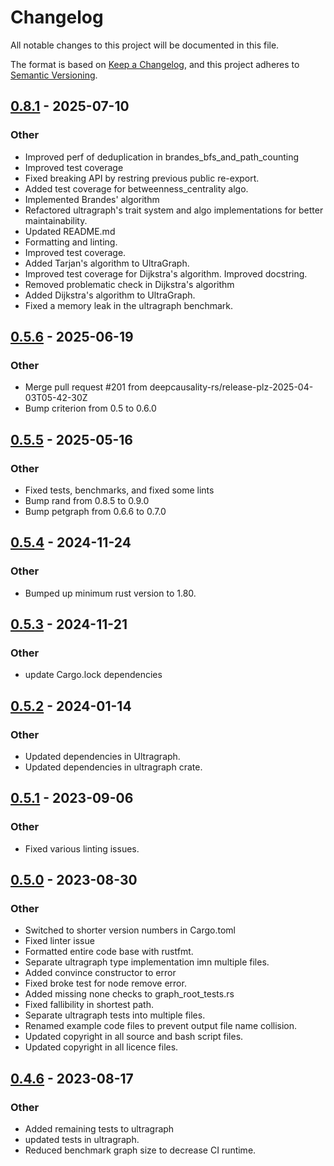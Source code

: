 # Changelog

All notable changes to this project will be documented in this file.

The format is based on [Keep a Changelog](https://keepachangelog.com/en/1.0.0/),
and this project adheres to [Semantic Versioning](https://semver.org/spec/v2.0.0.html).

## [0.8.1](https://github.com/marvin-hansen/deep_causality/compare/ultragraph-v0.8.0...ultragraph-v0.8.1) - 2025-07-10

### Other

- Improved perf of deduplication in brandes_bfs_and_path_counting
- Improved test coverage
- Fixed breaking API by restring previous public re-export.
- Added test coverage for betweenness_centrality algo.
- Implemented Brandes' algorithm
- Refactored ultragraph's trait system and algo implementations for better maintainability.
- Updated README.md
- Formatting and linting.
- Improved test coverage.
- Added Tarjan's algorithm to UltraGraph.
- Improved test coverage for Dijkstra's algorithm. Improved docstring.
- Removed problematic check in Dijkstra's algorithm
- Added Dijkstra's algorithm to UltraGraph.
- Fixed a memory leak in the ultragraph benchmark.

## [0.5.6](https://github.com/marvin-hansen/deep_causality/compare/ultragraph-v0.5.5...ultragraph-v0.5.6) - 2025-06-19

### Other

- Merge pull request #201 from deepcausality-rs/release-plz-2025-04-03T05-42-30Z
- Bump criterion from 0.5 to 0.6.0

## [0.5.5](https://github.com/deepcausality-rs/deep_causality/compare/ultragraph-v0.5.4...ultragraph-v0.5.5) - 2025-05-16

### Other

- Fixed tests, benchmarks, and fixed some lints
- Bump rand from 0.8.5 to 0.9.0
- Bump petgraph from 0.6.6 to 0.7.0

## [0.5.4](https://github.com/deepcausality-rs/deep_causality/compare/ultragraph-v0.5.3...ultragraph-v0.5.4) - 2024-11-24

### Other

- Bumped up minimum rust version to 1.80.

## [0.5.3](https://github.com/deepcausality-rs/deep_causality/compare/ultragraph-v0.5.2...ultragraph-v0.5.3) - 2024-11-21

### Other

- update Cargo.lock dependencies

## [0.5.2](https://github.com/deepcausality-rs/deep_causality/compare/ultragraph-v0.5.1...ultragraph-v0.5.2) - 2024-01-14

### Other
- Updated dependencies in Ultragraph.
- Updated dependencies in ultragraph crate.

## [0.5.1](https://github.com/deepcausality-rs/deep_causality/compare/ultragraph-v0.5.0...ultragraph-v0.5.1) - 2023-09-06

### Other
- Fixed various linting issues.

## [0.5.0](https://github.com/deepcausality-rs/deep_causality/compare/ultragraph-v0.4.6...ultragraph-v0.5.0) - 2023-08-30

### Other
- Switched to shorter version numbers in Cargo.toml
- Fixed linter issue
- Formatted entire code base with rustfmt.
- Separate ultragraph type implementation imn multiple files.
- Added convince constructor to error
- Fixed broke test  for node remove error.
- Added missing none checks to graph_root_tests.rs
- Fixed fallibility in shortest path.
- Separate ultragraph tests into multiple files.
- Renamed example code files to prevent output file name collision.
- Updated copyright in all source and bash script files.
- Updated copyright in all licence files.

## [0.4.6](https://github.com/deepcausality-rs/deep_causality/compare/ultragraph-v0.4.5...ultragraph-v0.4.6) - 2023-08-17

### Other

- Added remaining tests to ultragraph
- updated tests in ultragraph.
- Reduced benchmark graph size to decrease CI runtime.
